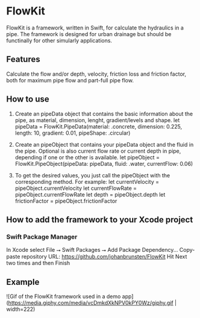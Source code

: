 # FlowKit
FlowKit is a framework, written in Swift, for calculate the hydraulics in a pipe. The framework is designed for urban drainage but should be functinally for other simularly applications.
## Features
Calculate the flow and/or depth, velocity, friction loss and friction factor, both for maximum pipe flow and part-full pipe flow.
## How to use
1.  Create an pipeData object that contains the basic information about the pipe, as material, dimension, lenght, gradient/levels and shape.
let pipeData = FlowKit.PipeData(material: .concrete, dimension: 0.225, length: 10, gradient: 0.01, pipeShape: .circular)

2. Create an pipeObject that contains your pipeData object and the fluid in the pipe. Optional is also current flow rate or current depth in pipe, depending if one or the other is available.
let pipeObject = FlowKit.PipeObject(pipeData: pipeData, fluid: .water, currentFlow: 0.06)
3. To get the desired values, you just call the pipeObject with the corresponding method. For example:
let currentVelocity = pipeObject.currentVelocity
let currentFlowRate = pipeObject.currentFlowRate
let depth = pipeObject.depth
let frictionFactor = pipeObject.frictionFactor
## How to add the framework to your Xcode project
### Swift Package Manager
In Xcode select File ⭢ Swift Packages ⭢ Add Package Dependency...
Copy-paste repository URL: https://github.com/johanbrunsten/FlowKit
Hit Next two times and then Finish
## Example
![Gif of the FlowKit framework used in a demo app](https://media.giphy.com/media/vcDmkdXkNPV0kPY0Wz/giphy.gif | width=222)
